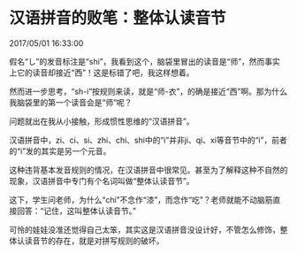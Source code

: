 # 汉语拼音的败笔：整体认读音节
2017/05/01 16:33:00


假名“し”的发音标注是“shi”，我看到这个，脑袋里冒出的读音是“师”，然而事实上它的读音却接近“西”！这是标错了吧，我这样想着。

然而进一步思考，“sh-i”按规则来读，就是“师-衣”，的确是接近“西”啊。那为什么我脑袋里的第一个读音会是“师”呢？

问题就出在我从小接触，形成惯性思维的“汉语拼音”。

汉语拼音中，zi、ci、si、zhi、chi、shi中的“i”并非ji、qi、xi等音节中的“i”，前者的“i”发的其实是另一个元音。

这种违背基本发音规则的情况，在汉语拼音中很常见。甚至为了解释这种不自然的现象，汉语拼音中专门有个名词叫做“整体认读音节”。

这下，学生问老师，为什么“chi”不念作“漆”，而念作“吃”？老师就能不动脑筋直接回答：“记住，这叫整体认读音节。”

可怜的娃娃没准还觉得自己太笨，其实这是汉语拼音没设计好，不管怎么修饰，整体认读音节的存在，就是对拼写规则的破坏。

